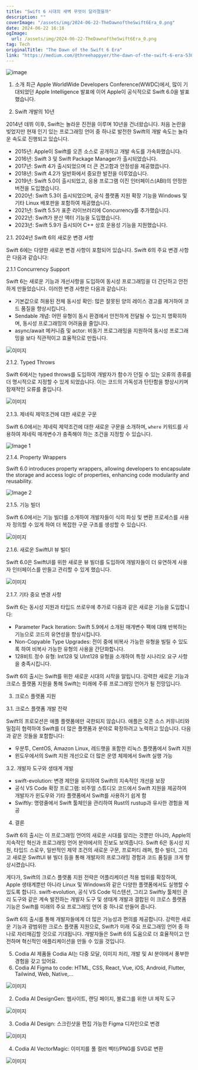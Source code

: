 ```yaml
---
title: "Swift 6 시대의 새벽 무엇이 달라졌을까"
description: ""
coverImage: "/assets/img/2024-06-22-TheDawnoftheSwift6Era_0.png"
date: 2024-06-22 16:18
ogImage: 
  url: /assets/img/2024-06-22-TheDawnoftheSwift6Era_0.png
tag: Tech
originalTitle: "The Dawn of the Swift 6 Era"
link: "https://medium.com/@threehappyer/the-dawn-of-the-swift-6-era-530e5f6523cc"
---
```



![image](/assets/img/2024-06-22-TheDawnoftheSwift6Era_0.png)

1. 소개
최근 Apple WorldWide Developers Conference(WWDC)에서, 많이 기대되었던 Apple Intelligence 발표에 이어 Apple이 공식적으로 Swift 6.0을 발표했습니다.

2. Swift 개발의 10년

2014년 데뷔 이후, Swift는 놀라운 진전을 이루며 10년을 건너왔습니다. 처음 논란을 빚었지만 현재 인기 있는 프로그래밍 언어 중 하나로 발전한 Swift의 개발 속도는 놀라운 속도로 진행되고 있습니다.

<div class="content-ad"></div>

- 2015년: Apple이 Swift를 오픈 소스로 공개하고 개발 속도를 가속화했습니다.
- 2016년: Swift 3 및 Swift Package Manager가 출시되었습니다.
- 2017년: Swift 4가 출시되었으며 더 큰 견고함과 안정성을 제공했씁니다.
- 2018년: Swift 4.2가 일반화에서 중요한 발전을 이루었습니다.
- 2019년: Swift 5.0이 출시되었고, 응용 프로그램 이진 인터페이스(ABI)의 안정한 버전을 도입했습니다.
- 2020년: Swift 5.3이 출시되었으며, 공식 플랫폼 지원 확장 기능을 Windows 및 기타 Linux 배포판을 포함하여 제공했습니다.
- 2021년: Swift 5.5가 표준 라이브러리에 Concurrency를 추가했습니다.
- 2022년: Swift가 분산 액터 기능을 도입했습니다.
- 2023년: Swift 5.9가 출시되어 C++ 상호 운용성 기능을 지원했습니다.

2.1. 2024년 Swift 6의 새로운 변경 사항

Swift 6에는 다양한 새로운 변경 사항이 포함되어 있습니다. Swift 6의 주요 변경 사항은 다음과 같습니다:

2.1.1 Concurrency Support

<div class="content-ad"></div>

Swift 6는 새로운 기능과 개선사항을 도입하여 동시성 프로그래밍을 더 간단하고 안전하게 만들었습니다. 이러한 변경 사항은 다음과 같습니다:

- 기본값으로 허용된 전체 동시성 확인: 많은 잘못된 양의 레이스 경고를 제거하여 코드 품질을 향상시킵니다.
- Sendable 개념: 어떤 유형이 동시 환경에서 안전하게 전달될 수 있는지 명확히하며, 동시성 프로그래밍의 어려움을 줄입니다.
- async/await 메커니즘 및 actor: 비동기 프로그래밍을 지원하여 동시성 프로그래밍을 보다 직관적이고 효율적으로 만듭니다.

![이미지](/assets/img/2024-06-22-TheDawnoftheSwift6Era_1.png)

2.1.2. Typed Throws

<div class="content-ad"></div>

Swift 6에서는 typed throws를 도입하여 개발자가 함수가 던질 수 있는 오류의 종류를 더 명시적으로 지정할 수 있게 되었습니다. 이는 코드의 가독성과 탄탄함을 향상시키며 잠재적인 오류를 줄입니다.

![이미지](/assets/img/2024-06-22-TheDawnoftheSwift6Era_2.png)

2.1.3. 제네릭 제약조건에 대한 새로운 구문

Swift 6.0에서는 제네릭 제약조건에 대한 새로운 구문을 소개하며, `where` 키워드를 사용하여 제네릭 매개변수가 충족해야 하는 조건을 지정할 수 있습니다.

<div class="content-ad"></div>


![Image 1](/assets/img/2024-06-22-TheDawnoftheSwift6Era_3.png)

2.1.4. Property Wrappers

Swift 6.0 introduces property wrappers, allowing developers to encapsulate the storage and access logic of properties, enhancing code modularity and reusability.

![Image 2](/assets/img/2024-06-22-TheDawnoftheSwift6Era_4.png)


<div class="content-ad"></div>

2.1.5. 기능 빌더

Swift 6.0에서는 기능 빌더를 소개하여 개발자들이 식의 파싱 및 변환 프로세스를 사용자 정의할 수 있게 하여 더 복잡한 구문 구조를 생성할 수 있습니다.

![이미지](/assets/img/2024-06-22-TheDawnoftheSwift6Era_5.png)

2.1.6. 새로운 SwiftUI 뷰 빌더

<div class="content-ad"></div>

Swift 6.0은 SwiftUI를 위한 새로운 뷰 빌더를 도입하여 개발자들이 더 유연하게 사용자 인터페이스를 만들고 관리할 수 있게 했습니다.

![이미지](/assets/img/2024-06-22-TheDawnoftheSwift6Era_6.png)

2.1.7. 기타 중요 변경 사항

Swift 6는 동시성 지원과 타입드 쓰로우에 추가로 다음과 같은 새로운 기능을 도입합니다:

<div class="content-ad"></div>

- Parameter Pack Iteration: Swift 5.9에서 소개된 매개변수 팩에 대해 반복하는 기능으로 코드의 유연성을 향상시킵니다.
- Non-Copyable Type Upgrades: 전이 중에 비복사 가능한 유형을 빌릴 수 있도록 하여 비복사 가능한 유형의 사용을 간단화합니다.
- 128비트 정수 유형: Int128 및 UInt128 유형을 소개하여 특정 시나리오 요구 사항을 충족시킵니다.

Swift 6의 출시는 Swift를 위한 새로운 시대의 시작을 알립니다. 강력한 새로운 기능과 크로스 플랫폼 지원을 통해 Swift는 미래에 주류 프로그래밍 언어가 될 전망입니다.

3. 크로스 플랫폼 지원

3.1. 크로스 플랫폼 개발 전략

<div class="content-ad"></div>

Swift의 프로모션은 애플 플랫폼에만 국한되지 않습니다. 애플은 오픈 소스 커뮤니티와 밀접히 협력하여 Swift를 더 많은 플랫폼과 분야로 확장하려고 노력하고 있습니다. 다음과 같은 것들을 포함합니다:

- 우분투, CentOS, Amazon Linux, 레드햇을 포함한 리눅스 플랫폼에서 Swift 지원
- 윈도우에서의 Swift 지원 개선으로 더 많은 운영 체제에서 Swift 실행 가능

3.2. 개발자 도구와 생태계 개발

- swift-evolution: 변경 제안을 유지하여 Swift의 지속적인 개선을 보장
- 공식 VS Code 확장 프로그램: 비주얼 스튜디오 코드에서 Swift 지원을 제공하여 개발자가 윈도우와 기타 플랫폼에서 Swift를 사용하기 쉽게 함
- Swiftly: 명령줄에서 Swift 툴체인을 관리하여 Rust의 rustup과 유사한 경험을 제공

<div class="content-ad"></div>

4. 결론

Swift 6의 출시는 이 프로그래밍 언어의 새로운 시대를 알리는 것뿐만 아니라, Apple의 지속적인 혁신과 프로그래밍 언어 분야에서의 진보도 보여줍니다. Swift 6은 동시성 지원, 타입드 스로우, 일반적인 제약 조건의 새로운 구문, 프로퍼티 래퍼, 함수 빌더, 그리고 새로운 SwiftUI 뷰 빌더 등을 통해 개발자의 프로그래밍 경험과 코드 품질을 크게 향상시켰습니다.

게다가, Swift의 크로스 플랫폼 지원 전략은 어플리케이션 적용 범위를 확장하여, Apple 생태계뿐만 아니라 Linux 및 Windows와 같은 다양한 플랫폼에서도 실행할 수 있도록 합니다. swift-evolution, 공식 VS Code 익스텐션, 그리고 Swiftly 툴체인 관리 도구와 같은 계속 발전하는 개발자 도구 및 생태계 개발과 결합된 이 크로스 플랫폼 기능은 Swift를 미래의 주요 프로그래밍 언어 중 하나로 만들어 줍니다.

Swift 6의 출시를 통해 개발자들에게 더 많은 가능성과 편의를 제공합니다. 강력한 새로운 기능과 광범위한 크로스 플랫폼 지원으로, Swift가 미래 주요 프로그래밍 언어 중 하나로 자리매김할 것으로 기대됩니다. 개발자들은 Swift 6의 도움으로 더 효율적이고 안전하며 혁신적인 애플리케이션을 만들 수 있을 것입니다.

<div class="content-ad"></div>

5. Codia AI 제품들
Codia AI는 다중 모달, 이미지 처리, 개발 및 AI 분야에서 풍부한 경험을 갖고 있어요.
1. Codia AI Figma to code: HTML, CSS, React, Vue, iOS, Android, Flutter, Tailwind, Web, Native,...

![이미지](/assets/img/2024-06-22-TheDawnoftheSwift6Era_7.png)

2. Codia AI DesignGen: 웹사이트, 랜딩 페이지, 블로그를 위한 UI 제작 도구

![이미지](/assets/img/2024-06-22-TheDawnoftheSwift6Era_8.png)

<div class="content-ad"></div>

3. Codia AI Design: 스크린샷을 편집 가능한 Figma 디자인으로 변경

![이미지](/assets/img/2024-06-22-TheDawnoftheSwift6Era_9.png)

4. Codia AI VectorMagic: 이미지를 풀 컬러 벡터/PNG를 SVG로 변환

![이미지](/assets/img/2024-06-22-TheDawnoftheSwift6Era_10.png)
